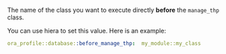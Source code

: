 The name of the class you want to execute directly **before** the `manage_thp` class.

You can use hiera to set this value. Here is an example:

```yaml
ora_profile::database::before_manage_thp:  my_module::my_class
```
